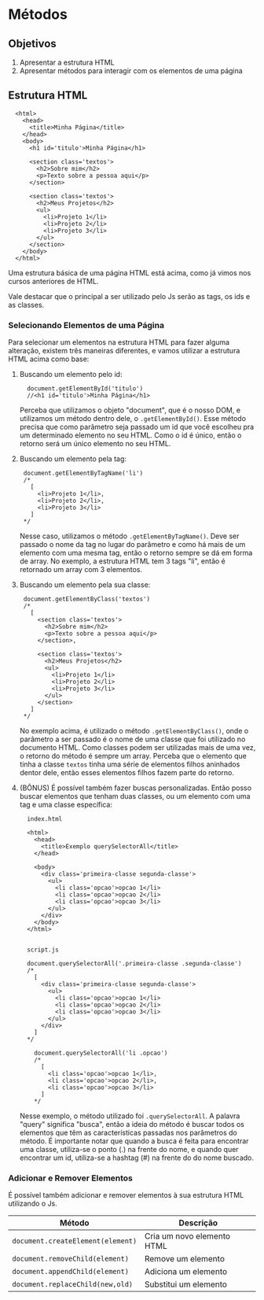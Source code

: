 # Métodos

## Objetivos
 1. Apresentar a estrutura HTML
 2. Apresentar métodos para interagir com os elementos de uma página

## Estrutura HTML

```
  <html>
    <head>
      <title>Minha Página</title>
    </head>
    <body>
      <h1 id='titulo'>Minha Página</h1>

      <section class='textos'>
        <h2>Sobre mim</h2>
        <p>Texto sobre a pessoa aqui</p>
      </section>

      <section class='textos'>
        <h2>Meus Projetos</h2>
        <ul>
          <li>Projeto 1</li>
          <li>Projeto 2</li>
          <li>Projeto 3</li>
        </ul>
      </section>
    </body>
  </html>
```

Uma estrutura básica de uma página HTML está acima, como já vimos nos cursos anteriores de HTML.

Vale destacar que o principal a ser utilizado pelo Js serão as tags, os ids e as classes.

### Selecionando Elementos de uma Página

Para selecionar um elementos na estrutura HTML para fazer alguma alteração, existem três maneiras diferentes, e vamos utilizar a estrutura HTML acima como base:

 1. Buscando um elemento pelo id:
    ```
      document.getElementById('titulo')
      //<h1 id='titulo'>Minha Página</h1>
    ```
    Perceba que utilizamos o objeto "document", que é o nosso DOM, e utilizamos um método dentro dele, o ```.getElementById()```. Esse método precisa que como parâmetro seja passado um id que você escolheu pra um determinado elemento no seu HTML. Como o id é único, então o retorno será um único elemento no seu HTML.

  2. Buscando um elemento pela tag:
     ```
      document.getElementByTagName('li')
      /*
        [
          <li>Projeto 1</li>,
          <li>Projeto 2</li>,
          <li>Projeto 3</li>
        ]
      */
     ```
     Nesse caso, utilizamos o método ```.getElementByTagName()```. Deve ser passado o nome da tag no lugar do parâmetro e como há mais de um elemento com uma mesma tag, então o retorno sempre se dá em forma de array. No exemplo, a estrutura HTML tem 3 tags "li", então é retornado um array com 3 elementos.

  3. Buscando um elemento pela sua classe:
     ```
      document.getElementByClass('textos')
      /*
        [
          <section class='textos'>
            <h2>Sobre mim</h2>
            <p>Texto sobre a pessoa aqui</p>
          </section>,

          <section class='textos'>
            <h2>Meus Projetos</h2>
            <ul>
              <li>Projeto 1</li>
              <li>Projeto 2</li>
              <li>Projeto 3</li>
            </ul>
          </section>
        ]
      */
     ```
     No exemplo acima, é utilizado o método ```.getElementByClass()```, onde o parâmetro a ser passado é o nome de uma classe que foi utilizado no documento HTML.
     Como classes podem ser utilizadas mais de uma vez, o retorno do método é sempre um array.
     Perceba que o elemento que tinha a classe ```textos``` tinha uma série de elementos filhos aninhados dentor dele, então esses elementos filhos fazem parte do retorno.

  4. (BÔNUS) É possível também fazer buscas personalizadas. 
  Então posso buscar elementos que tenham duas classes, ou um elemento com uma tag e uma classe específica:
      ```
        index.html

        <html>
          <head>
            <title>Exemplo querySelectorAll</title>
          </head>

          <body>
            <div class='primeira-classe segunda-classe'>
              <ul>
                <li class='opcao'>opcao 1</li>
                <li class='opcao'>opcao 2</li>
                <li class='opcao'>opcao 3</li>
              </ul>
            </div>
          </body>
        </html>


        script.js

        document.querySelectorAll('.primeira-classe .segunda-classe')
        /*
          [
            <div class='primeira-classe segunda-classe'>
              <ul>
                <li class='opcao'>opcao 1</li>
                <li class='opcao'>opcao 2</li>
                <li class='opcao'>opcao 3</li>
              </ul>
            </div>
          ]
        */

          document.querySelectorAll('li .opcao')
          /*
            [
              <li class='opcao'>opcao 1</li>,
              <li class='opcao'>opcao 2</li>,
              <li class='opcao'>opcao 3</li>
            ]
          */
        ```

        Nesse exemplo, o método utilizado foi ```.querySelectorAll```. A palavra "query" significa "busca", então a ideia do método é buscar todos os elementos que têm as características passadas nos parâmetros do método. É importante notar que quando a busca é feita para encontrar uma classe, utiliza-se o ponto (.) na frente do nome, e quando quer encontrar um id, utiliza-se a hashtag (#) na frente do do nome buscado.

### Adicionar e Remover Elementos

É possível também adicionar e remover elementos à sua estrutura HTML utilizando o Js.

|Método|Descrição|
|------|---------|
|```document.createElement(element)```| Cria um novo elemento HTML|
|```document.removeChild(element)```| Remove um elemento|
|```document.appendChild(element)```| Adiciona um elemento|
|```document.replaceChild(new,old)```| Substitui um elemento|